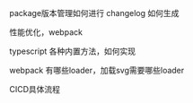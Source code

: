package版本管理如何进行
changelog 如何生成


性能优化，webpack

typescript
各种内置方法，如何实现

webpack
有哪些loader，加载svg需要哪些loader

CICD具体流程





